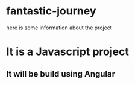 # fantastic-journey

here is some information about the project

# It is a Javascript project

## It will be build using Angular
